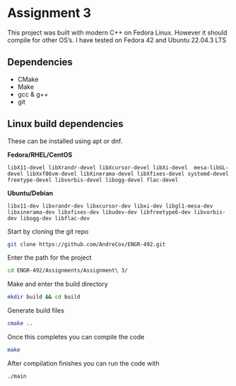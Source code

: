 # Assignment 3

This project was built with modern C++ on Fedora Linux. However it should compile for other OS’s. I have tested on Fedora 42 and Ubuntu 22.04.3 LTS
## Dependencies 
- CMake
- Make
- gcc & g++
- git

## Linux build dependencies
These can be installed using apt or dnf.

**Fedora/RHEL/CentOS**

```libX11-devel libXrandr-devel libXcursor-devel libXi-devel  mesa-libGL-devel libXxf86vm-devel libXinerama-devel libXfixes-devel systemd-devel freetype-devel libvorbis-devel libogg-devel flac-devel```

**Ubuntu/Debian**

```libx11-dev libxrandr-dev libxcursor-dev libxi-dev libgl1-mesa-dev libxinerama-dev libxfixes-dev libudev-dev libfreetype6-dev libvorbis-dev libogg-dev libflac-dev```


Start by cloning the git repo

```sh
git clone https://github.com/AndreCox/ENGR-492.git
```

Enter the path for the project

```sh
cd ENGR-492/Assignments/Assignment\ 3/
```


Make and enter the build directory

```sh
mkdir build && cd build
```

Generate build files

```sh
cmake ..
```

Once this completes you can compile the code

```sh
make
```

After compilation finishes you can run the code with

```sh
./main
```

